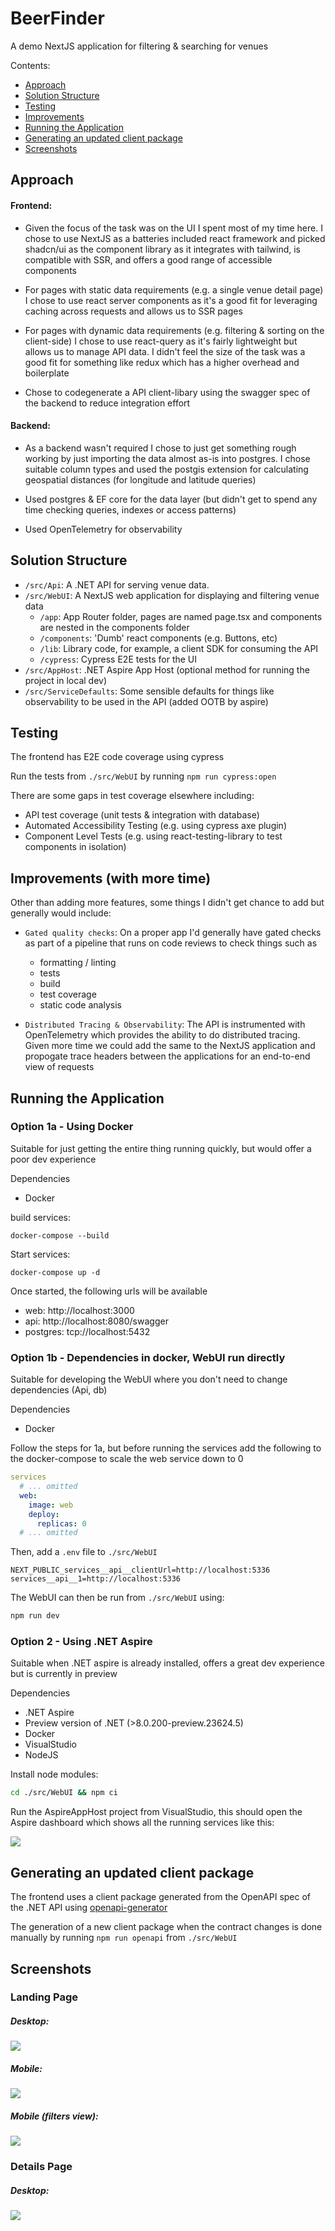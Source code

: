 # BeerFinder

A demo NextJS application for filtering & searching for venues

Contents:

- [Approach](#approach)
- [Solution Structure](#solution-structure)
- [Testing](#testing)
- [Improvements](#improvements-with-more-time)
- [Running the Application](#running-the-application)
- [Generating an updated client package](#generating-an-updated-client-package)
- [Screenshots](#screenshots)

## Approach

#### Frontend:

- Given the focus of the task was on the UI I spent most of my time here. I chose to use NextJS as a batteries included react framework and picked shadcn/ui as the component library as it integrates with tailwind, is compatible with SSR, and offers a good range of accessible components

- For pages with static data requirements (e.g. a single venue detail page) I chose to use react server components as it's a good fit for leveraging caching across requests and allows us to SSR pages

- For pages with dynamic data requirements (e.g. filtering & sorting on the client-side) I chose to use react-query as it's fairly lightweight but allows us to manage API data. I didn't feel the size of the task was a good fit for something like redux which has a higher overhead and boilerplate

- Chose to codegenerate a API client-libary using the swagger spec of the backend to reduce integration effort

#### Backend:

- As a backend wasn't required I chose to just get something rough working by just importing the data almost as-is into postgres. I chose suitable column types and used the postgis extension for calculating geospatial distances (for longitude and latitude queries)

- Used postgres & EF core for the data layer (but didn't get to spend any time checking queries, indexes or access patterns)

- Used OpenTelemetry for observability

## Solution Structure

- `/src/Api`: A .NET API for serving venue data.
- `/src/WebUI`: A NextJS web application for displaying and filtering venue data
  - `/app`: App Router folder, pages are named page.tsx and components are nested in the components folder
  - `/components`: 'Dumb' react components (e.g. Buttons, etc)
  - `/lib`: Library code, for example, a client SDK for consuming the API
  - `/cypress`: Cypress E2E tests for the UI
- `/src/AppHost`: .NET Aspire App Host (optional method for running the project in local dev)
- `/src/ServiceDefaults`: Some sensible defaults for things like observability to be used in the API (added OOTB by aspire)

## Testing

The frontend has E2E code coverage using cypress

Run the tests from `./src/WebUI` by running `npm run cypress:open`

There are some gaps in test coverage elsewhere including:

- API test coverage (unit tests & integration with database)
- Automated Accessibility Testing (e.g. using cypress axe plugin)
- Component Level Tests (e.g. using react-testing-library to test components in isolation)

## Improvements (with more time)

Other than adding more features, some things I didn't get chance to add but generally would include:

- `Gated quality checks`: On a proper app I'd generally have gated checks as part of a pipeline that runs on code reviews to check things such as

  - formatting / linting
  - tests
  - build
  - test coverage
  - static code analysis

- `Distributed Tracing & Observability`: The API is instrumented with OpenTelemetry which provides the ability to do distributed tracing. Given more time we could add the same to the NextJS application and propogate trace headers between the applications for an end-to-end view of requests

## Running the Application

### Option 1a - Using Docker

Suitable for just getting the entire thing running quickly, but would offer a poor dev experience

Dependencies

- Docker

build services:

```
docker-compose --build
```

Start services:

```
docker-compose up -d
```

Once started, the following urls will be available

- web: http://localhost:3000
- api: http://localhost:8080/swagger
- postgres: tcp://localhost:5432

### Option 1b - Dependencies in docker, WebUI run directly

Suitable for developing the WebUI where you don't need to change dependencies (Api, db)

Dependencies

- Docker

Follow the steps for 1a, but before running the services add the following to the docker-compose to scale the web service down to 0

```yaml
services
  # ... omitted
  web:
    image: web
    deploy:
      replicas: 0
  # ... omitted
```

Then, add a `.env` file to `./src/WebUI`

```.env
NEXT_PUBLIC_services__api__clientUrl=http://localhost:5336
services__api__1=http://localhost:5336
```

The WebUI can then be run from `./src/WebUI` using:

```sh
npm run dev
```

### Option 2 - Using .NET Aspire

Suitable when .NET aspire is already installed, offers a great dev experience but is currently in preview

Dependencies

- .NET Aspire
- Preview version of .NET (>8.0.200-preview.23624.5)
- Docker
- VisualStudio
- NodeJS

Install node modules:

```sh
cd ./src/WebUI && npm ci
```

Run the AspireAppHost project from VisualStudio, this should open the Aspire dashboard which shows all the running services like this:

![](./doc/screenshots/aspire-app-host.png)

## Generating an updated client package

The frontend uses a client package generated from the OpenAPI spec of the .NET API using [openapi-generator](https://github.com/OpenAPITools/openapi-generator)

The generation of a new client package when the contract changes is done manually by running `npm run openapi` from `./src/WebUI`

## Screenshots

### Landing Page

##### Desktop:

![](./doc/screenshots/desktop-homepage.png)

##### Mobile:

![](./doc/screenshots/mobile-landing-page.png)

##### Mobile (filters view):

![](./doc/screenshots/mobile-landing-page-filters.png)

### Details Page

##### Desktop:

![](./doc/screenshots/desktop-details-page.png)
